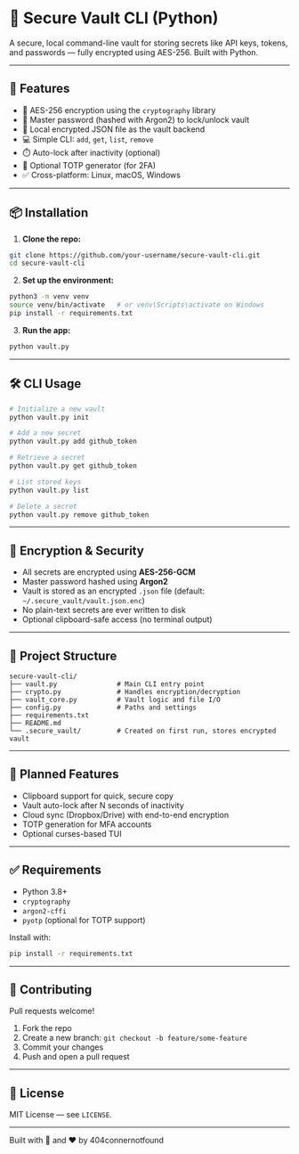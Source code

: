 # 🔐 Secure Vault CLI (Python)

A secure, local command-line vault for storing secrets like API keys, tokens, and passwords — fully encrypted using AES-256. Built with Python.

---

## 🚀 Features

- 🔐 AES-256 encryption using the `cryptography` library
- 🔑 Master password (hashed with Argon2) to lock/unlock vault
- 📁 Local encrypted JSON file as the vault backend
- 💻 Simple CLI: `add`, `get`, `list`, `remove`
- ⏱️ Auto-lock after inactivity (optional)
- 🔢 Optional TOTP generator (for 2FA)
- ✅ Cross-platform: Linux, macOS, Windows

---

## 📦 Installation

1. **Clone the repo:**

```bash
git clone https://github.com/your-username/secure-vault-cli.git
cd secure-vault-cli
```

2. **Set up the environment:**

```bash
python3 -m venv venv
source venv/bin/activate   # or venv\Scripts\activate on Windows
pip install -r requirements.txt
```

3. **Run the app:**

```bash
python vault.py
```

---

## 🛠 CLI Usage

```bash
# Initialize a new vault
python vault.py init

# Add a new secret
python vault.py add github_token

# Retrieve a secret
python vault.py get github_token

# List stored keys
python vault.py list

# Delete a secret
python vault.py remove github_token
```

---

## 🔐 Encryption & Security

- All secrets are encrypted using **AES-256-GCM**
- Master password hashed using **Argon2**
- Vault is stored as an encrypted `.json` file (default: `~/.secure_vault/vault.json.enc`)
- No plain-text secrets are ever written to disk
- Optional clipboard-safe access (no terminal output)

---

## 📁 Project Structure

```
secure-vault-cli/
├── vault.py               # Main CLI entry point
├── crypto.py              # Handles encryption/decryption
├── vault_core.py          # Vault logic and file I/O
├── config.py              # Paths and settings
├── requirements.txt
├── README.md
└── .secure_vault/         # Created on first run, stores encrypted vault
```

---

## 🔮 Planned Features

- Clipboard support for quick, secure copy
- Vault auto-lock after N seconds of inactivity
- Cloud sync (Dropbox/Drive) with end-to-end encryption
- TOTP generation for MFA accounts
- Optional curses-based TUI

---

## ✅ Requirements

- Python 3.8+
- `cryptography`
- `argon2-cffi`
- `pyotp` (optional for TOTP support)

Install with:

```bash
pip install -r requirements.txt
```

---

## 🤝 Contributing

Pull requests welcome!

1. Fork the repo
2. Create a new branch: `git checkout -b feature/some-feature`
3. Commit your changes
4. Push and open a pull request

---

## 📄 License

MIT License — see `LICENSE`.

---

Built with 🐍 and ❤️ by 404connernotfound
